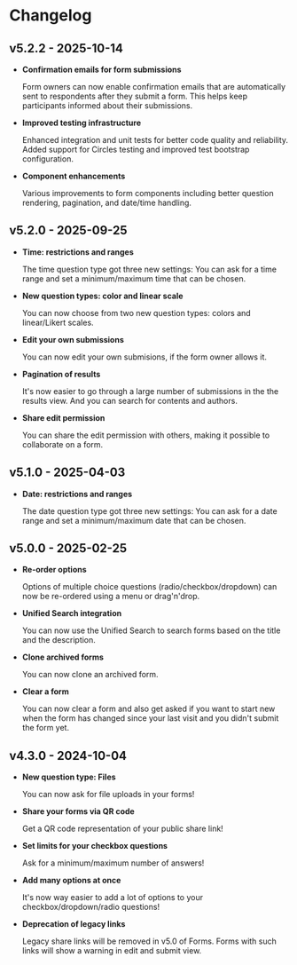 <!--
  - SPDX-FileCopyrightText: 2024 Nextcloud GmbH and Nextcloud contributors
  - SPDX-License-Identifier: AGPL-3.0-only
-->

# Changelog

## v5.2.2 - 2025-10-14

- **Confirmation emails for form submissions**

    Form owners can now enable confirmation emails that are automatically sent to respondents after they submit a form. This helps keep participants informed about their submissions.

- **Improved testing infrastructure**

    Enhanced integration and unit tests for better code quality and reliability. Added support for Circles testing and improved test bootstrap configuration.

- **Component enhancements**

    Various improvements to form components including better question rendering, pagination, and date/time handling.

## v5.2.0 - 2025-09-25

- **Time: restrictions and ranges**

    The time question type got three new settings: You can ask for a time range and set a minimum/maximum time that can be chosen.

- **New question types: color and linear scale**

    You can now choose from two new question types: colors and linear/Likert scales.

- **Edit your own submissions**

    You can now edit your own submisions, if the form owner allows it.

- **Pagination of results**

    It's now easier to go through a large number of submissions in the the results view. And you can search for contents and authors.

- **Share edit permission**

    You can share the edit permission with others, making it possible to collaborate on a form.

## v5.1.0 - 2025-04-03

- **Date: restrictions and ranges**

    The date question type got three new settings: You can ask for a date range and set a minimum/maximum date that can be chosen.

## v5.0.0 - 2025-02-25

- **Re-order options**

    Options of multiple choice questions (radio/checkbox/dropdown) can now be re-ordered using a menu or drag'n'drop.

- **Unified Search integration**

    You can now use the Unified Search to search forms based on the title and the description.

- **Clone archived forms**

    You can now clone an archived form.

- **Clear a form**

    You can now clear a form and also get asked if you want to start new when the form has changed since your last visit and you didn't submit the form yet.

## v4.3.0 - 2024-10-04

- **New question type: Files**

    You can now ask for file uploads in your forms!

- **Share your forms via QR code**

    Get a QR code representation of your public share link!

- **Set limits for your checkbox questions**

    Ask for a minimum/maximum number of answers!

- **Add many options at once**

    It's now way easier to add a lot of options to your checkbox/dropdown/radio questions!

- **Deprecation of legacy links**

    Legacy share links will be removed in v5.0 of Forms. Forms with such links will show a warning in edit and submit view.
